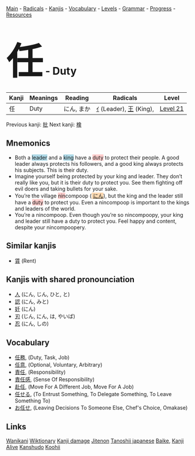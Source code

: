<style> bigfont {font-size: 100px}</style>
[Main](../README.md) -
[Radicals](../radicals.md) -
[Kanjis](../kanjis.md) -
[Vocabulary](../vocabulary.md) -
[Levels](../levels.md) -
[Grammar](../grammar.md) - 
[Progress](../progress.md) -
[Resources](../resources.md)
# <bigfont> 任</bigfont> - Duty 

| Kanji | Meanings | Reading | Radicals | Level |
| --- | --- | --- | --- | --- |
| 任 | Duty | にん, まか | [ｲ](../radicals/ｲ.md) (Leader), [王](../radicals/王.md) (King),  | [Level 21](../levels/wk_level21.md) |

Previous kanji: [批](批.md) Next kanji: [検](検.md) 

## Mnemonics
 * Both a <span style="background-color:#ADD8E6"> leader</span> and a <span style="background-color:#ADD8E6"> king</span> have a <span style="background-color:#ffcccb"> duty</span> to protect their people. A good leader always protects his followers, and a good king always protects his subjects. This is their duty.
* Imagine yourself being protected by your king and leader. They don’t really like you, but it is their duty to protect you. See them fighting off evil doers and taking bullets for your sake.
* You’re the village <span style="background-color:#ffcccb"> nin</span>compoop (<span style="background-color:#fed8b1"> [にん](https://jisho.org/search/にん)</span>), but the king and the leader still have a <span style="background-color:#ffcccb"> duty</span> to protect you. Even a nincompoop is important to the kings and leaders of the world.
* You’re a nincompoop. Even though you’re so nincompoopy, your king and leader still have a duty to protect you. Feel happy and content, despite your nincompoopery.


## Similar kanjis
 * [賃](賃.md) (Rent)



## Kanjis with shared pronounciation
 * [人](人.md) (にん, じん, ひと, と)
* [認](認.md) (にん, みと)
* [妊](妊.md) (にん)
* [刃](刃.md) (じん, にん, は, やいば)
* [忍](忍.md) (にん, しの)



## Vocabulary
 * [任務](../vocabulary/任.md), (Duty, Task, Job)
* [任意](../vocabulary/任.md), (Optional, Voluntary, Arbitrary)
* [責任](../vocabulary/任.md), (Responsibility)
* [責任感](../vocabulary/任.md), (Sense Of Responsibility)
* [赴任](../vocabulary/任.md), (Move For A Different Job, Move For A Job)
* [任せる](../vocabulary/任.md), (To Entrust Something, To Delegate Something, To Leave Something To)
* [お任せ](../vocabulary/任.md), (Leaving Decisions To Someone Else, Chef's Choice, Omakase)




## Links 


[Wanikani](https://www.wanikani.com/kanji/任)
[Wiktionary](https://en.wiktionary.org/wiki/任)
[Kanji damage](http://www.kanjidamage.com/kanji/search?utf8=✓&q=任)
[Jitenon](https://jitenon.com/kanji/任)
[Tanoshii japanese](https://www.tanoshiijapanese.com/dictionary/kanji.cfm?k=任)
[Baike](https://baike.baidu.com/item/任),
[Kanji Alive](https://app.kanjialive.com/任)
[Kanshudo](https://www.kanshudo.com/searchmn?q=任)
[Koohii](https://kanji.koohii.com/study/kanji/任)
